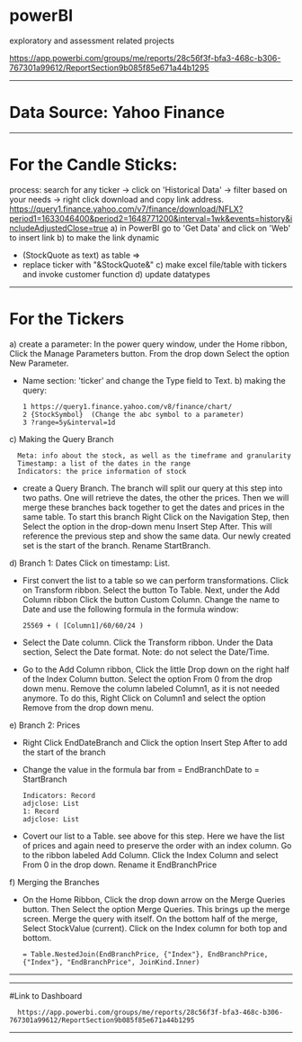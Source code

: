 # powerBI
exploratory and assessment related projects

https://app.powerbi.com/groups/me/reports/28c56f3f-bfa3-468c-b306-767301a99612/ReportSection9b085f85e671a44b1295
_________________________________________________________________________________________________________________________________________________________

# Data Source: Yahoo Finance

-----------------------------

# For the Candle Sticks: 
process: search for any ticker -> click on 'Historical Data' -> filter based on your needs -> right click download and copy link address.
https://query1.finance.yahoo.com/v7/finance/download/NFLX?period1=1633046400&period2=1648771200&interval=1wk&events=history&includeAdjustedClose=true
a) in PowerBI go to 'Get Data' and click on 'Web' to insert link
b) to make the link dynamic
- (StockQuote as text) as table => 
- replace ticker with "&StockQuote&"
c) make excel file/table with tickers and invoke customer function 
d) update datatypes

------------

# For the Tickers
a) create a parameter: In the power query window, under the Home ribbon, Click the Manage Parameters button. From the drop down Select the option New Parameter.   
- Name section: 'ticker' and change the Type field to Text. 
b) making the query: 

      1	https://query1.finance.yahoo.com/v8/finance/chart/
      2	{StockSymbol}  (Change the abc symbol to a parameter)
      3	?range=5y&interval=1d

c) Making the Query Branch
     
      Meta: info about the stock, as well as the timeframe and granularity
      Timestamp: a list of the dates in the range
      Indicators: the price information of stock

- create a Query Branch. The branch will split our query at this step into two paths. One will retrieve the dates, the other the prices. Then we will merge these branches back together to get the dates and prices in the same table. To start this branch Right Click on the Navigation Step, then Select the option in the drop-down menu Insert Step After. This will reference the previous step and show the same data. Our newly created set is the start of the branch. Rename StartBranch.

d) Branch 1: Dates
Click on timestamp: List.
- First convert the list to a table so we can perform transformations. Click on Transform ribbon. Select the button To Table. Next, under the Add Column ribbon Click the button Custom Column. Change the name to Date and use the following formula in the formula window:
      
      25569 + ( [Column1]/60/60/24 )
      
- Select the Date column. Click the Transform ribbon. Under the Data section, Select the Date format. Note: do not select the Date/Time.      
- Go to the Add Column ribbon, Click the little Drop down on the right half of the Index Column button. Select the option From 0 from the drop down menu. Remove the column labeled Column1, as it is not needed anymore. To do this, Right Click on Column1 and select the option Remove from the drop down menu. 

e) Branch 2: Prices
- Right Click EndDateBranch and Click the option Insert Step After to add the start of the branch
- Change the value in the formula bar from = EndBranchDate to = StartBranch
     
      Indicators: Record
      adjclose: List
      1: Record
      adjclose: List
 
 - Covert our list to a Table. see above for this step. Here we have the list of prices and again need to preserve the order with an index column. Go to the ribbon labeled Add Column. Click the Index Column and select From 0 in the drop down. Rename it EndBranchPrice

f) Merging the Branches
- On the Home Ribbon, Click the drop down arrow on the Merge Queries button. Then Select the option Merge Queries. This brings up the merge screen. Merge the query with itself. On the bottom half of the merge, Select StockValue (current). Click on the Index column for both top and bottom.

      = Table.NestedJoin(EndBranchPrice, {"Index"}, EndBranchPrice, {"Index"}, "EndBranchPrice", JoinKind.Inner)
      
-----------------------------

------------

#Link to Dashboard

      https://app.powerbi.com/groups/me/reports/28c56f3f-bfa3-468c-b306-767301a99612/ReportSection9b085f85e671a44b1295

------------
